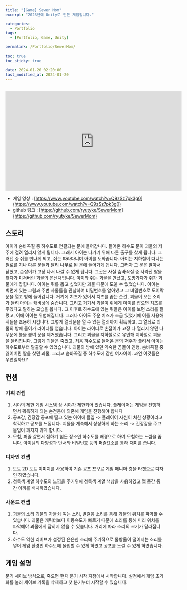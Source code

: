 ```yaml
---
title: "[Game] Sewer Mom"
excerpt: "2023년에 Unity로 만든 게임입니다."

categories:
  - Portfolio
tags:
  - [Portfolio, Game, Unity]

permalink: /Portfolio/SewerMom/

toc: true
toc_sticky: true

date: 2024-01-20 02:20:00
last_modified_at: 2024-01-20
---
```

<br>

<!--
<div>
    <img src="/assets/images/thumbnail/sewermom.png" alt="thumbnail" width="100%" min-width="700px" itemprop="image">
</div>
-->

<iframe width="560" height="315" src="https://www.youtube.com/embed/Q9zSz7pk3g0?si=aLCrJWtYfENCOmRG" title="YouTube video player" frameborder="0" allow="accelerometer; autoplay; clipboard-write; encrypted-media; gyroscope; picture-in-picture; web-share" allowfullscreen></iframe>

- 게임 영상 : [https://www.youtube.com/watch?v=Q9zSz7pk3g0](https://www.youtube.com/watch?v=Q9zSz7pk3g0)
- github 링크 : [https://github.com/ryutyke/SewerMom](https://github.com/ryutyke/SewerMom)

## 스토리
아이가 숨바꼭질 중 하수도로 연결되는 문에 들어갑니다. 들어온 하수도 문이 괴물의 저주에 걸려 열리지 않게 됩니다. 그래서 아이는 나가기 위해 다른 출구를 찾게 됩니다. 그러던 중 쥐를 만나게 되고, 쥐는 따라다니며 아이를 도와줍니다. 아이는 지하철이 다니는 철로를 지나 다른 문들과 달리 나무로 된 문에 들어가게 됩니다. 그러자 그 문은 알아서 닫혔고, 손잡이가 고장 나서 나갈 수 없게 됩니다. 그곳은 사실 숨바꼭질 중 사라진 딸을 찾다가 미쳐버린 괴물의 은신처입니다. 아이와 쥐는 괴물을 만났고, 도망가다가 쥐가 괴물에게 잡힙니다. 아이는 쥐를 돕고 싶었지만 괴물 때문에 도울 수 없었습니다. 아이는 벽면에 있는 그림과 주변 사물들을 관찰하여 비밀번호를 알아냈고 그 비밀번호로 도어락 문을 열고 방에 들어갑니다. 거기에 치즈가 있어서 치즈를 줍는 순간, 괴물이 오는 소리가 들려 아이는 캐비닛에 숨습니다. 그리고 거기서 괴물이 쥐에게 아이를 잡으면 치즈를 주겠다고 말하는 모습을 봅니다. 그 이후로 하수도에 있는 쥐들은 아이를 보면 소리를 질렀고, 이에 아이는 위험해집니다. 그러나 아이도 주운 치즈가 조금 있었기에 이를 사용해 쥐들을 조용히 시킵니다. 그렇게 열쇠문을 열 수 있는 열쇠까지 획득하고, 그 열쇠로 괴물의 방에 들어가 라이터를 얻습니다. 아이는 라이터로 손잡이가 고장 나 열리지 않던 나무문에 불을 붙여 문을 제거했습니다. 그리고 괴물을 지하철로로 유인해 지하철로 괴물을 물리칩니다. 그렇게 괴물은 죽었고, 처음 하수도로 들어온 문의 저주가 풀려서 아이는 하수도로부터 탈출할 수 있었습니다. 괴물의 방에 있던 익숙한 곰돌이 인형, 숨바꼭질 중 잃어버린 딸을 찾던 괴물, 그리고 숨바꼭질 중 하수도에 갇힌 여자아이. 과연 이것들은 우연일까요?

## 컨셉

### 기획 컨셉 
1. 시야의 제한 게임 시스템 상 시야가 제한되어 있습니다. 플레이어는 게임을 진행하면서 획득하게 되는 손전등에 의존해 게임을 진행해야 합니다 
2. 공포감, 긴장감 공포에 떨고 있는 아이에 몰입 -> 플레이어 자신이 처한 상황이라고 착각하고 공포를 느낍니다. 괴물을 계속해서 상상하게 하는 소리 -> 긴장감을 주고 몰입이 깨지지 않게 합니다. 
3. 모험, 퍼즐 살면서 접하기 힘든 장소인 하수도를 배경으로 하여 모험하는 느낌을 줍니다. 아이템의 다양성과 단서와 비밀번호 등의 퍼즐요소를 통해 재미를 줍니다. 

### 디자인 컨셉 
1. 도트 2D 도트 이미지를 사용하여 기존 공포 쯔꾸르 게임 매니아 층을 타겟으로 디자인 하였습니다. 
2. 청록색 계열 하수도의 느낌을 주기위해 청록색 계열 색상을 사용하였고 맵 중간 중간 이끼를 배치하였습니다. 
 
### 사운드 컨셉 
1. 괴물의 소리 괴물의 자물쇠 여는 소리, 발걸음 소리를 통해 괴물의 위치를 파악할 수 있습니다. 괴물은 캐릭터보다 이동속도가 빠르기 때문에 소리를 통해 미리 위치를 파악해야 괴물에게 잡히지 않을 수 있습니다. 거리에 따라 소리의 크기가 달라집니다. 
2. 하수도 약한 리버브가 설정된 은은한 소리에 주기적으로 물방울이 떨어지는 소리를 넣어 게임 환경인 하수도에 몰입할 수 있게 하였고 공포를 느낄 수 있게 하였습니다.

## 게임 설명
분기 세이브 방식으로, 죽으면 현재 분기 시작 지점에서 시작합니다. 설정에서 게임 초기화를 눌러 세이브 기록을 삭제하고 첫 분기부터 시작할 수 있습니다.